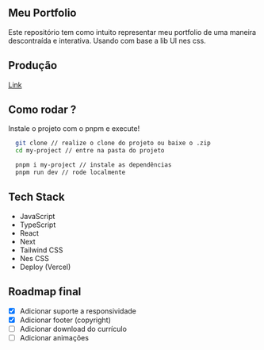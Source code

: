 ## Meu Portfolio

Este repositório tem como intuito representar meu portfolio de uma maneira descontraída e interativa. Usando com base a lib UI nes css.

## Produção

[Link](https://samuelfsd-porfolio.vercel.app/)

## Como rodar ?

Instale o projeto com o pnpm e execute!

```bash
  git clone // realize o clone do projeto ou baixe o .zip
  cd my-project // entre na pasta do projeto

  pnpm i my-project // instale as dependências
  pnpm run dev // rode localmente
```

## Tech Stack

- JavaScript
- TypeScript
- React
- Next
- Tailwind CSS
- Nes CSS
- Deploy (Vercel)

## Roadmap final

- [x] Adicionar suporte a responsividade
- [x] Adicionar footer (copyright)
- [ ] Adicionar download do currículo
- [ ] Adicionar animações

